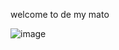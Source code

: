 welcome to de my mato



![image](https://github.com/LU1ZCAVALO/LU1ZCAVALO/assets/144941638/b6126e10-bc0c-4dfc-a9a0-0b14119ffa04)






